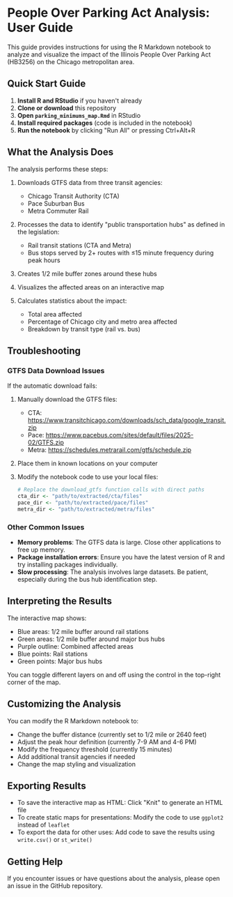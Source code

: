 # People Over Parking Act Analysis: User Guide

This guide provides instructions for using the R Markdown notebook to analyze and visualize the impact of the Illinois People Over Parking Act (HB3256) on the Chicago metropolitan area.

## Quick Start Guide

1. **Install R and RStudio** if you haven't already
2. **Clone or download** this repository
3. **Open `parking_minimums_map.Rmd`** in RStudio
4. **Install required packages** (code is included in the notebook)
5. **Run the notebook** by clicking "Run All" or pressing Ctrl+Alt+R

## What the Analysis Does

The analysis performs these steps:

1. Downloads GTFS data from three transit agencies:
   - Chicago Transit Authority (CTA)
   - Pace Suburban Bus
   - Metra Commuter Rail

2. Processes the data to identify "public transportation hubs" as defined in the legislation:
   - Rail transit stations (CTA and Metra)
   - Bus stops served by 2+ routes with ≤15 minute frequency during peak hours

3. Creates 1/2 mile buffer zones around these hubs

4. Visualizes the affected areas on an interactive map

5. Calculates statistics about the impact:
   - Total area affected
   - Percentage of Chicago city and metro area affected
   - Breakdown by transit type (rail vs. bus)

## Troubleshooting

### GTFS Data Download Issues

If the automatic download fails:

1. Manually download the GTFS files:
   - CTA: https://www.transitchicago.com/downloads/sch_data/google_transit.zip
   - Pace: https://www.pacebus.com/sites/default/files/2025-02/GTFS.zip
   - Metra: https://schedules.metrarail.com/gtfs/schedule.zip

2. Place them in known locations on your computer

3. Modify the notebook code to use your local files:
   ```r
   # Replace the download_gtfs function calls with direct paths
   cta_dir <- "path/to/extracted/cta/files"
   pace_dir <- "path/to/extracted/pace/files"
   metra_dir <- "path/to/extracted/metra/files"
   ```

### Other Common Issues

- **Memory problems**: The GTFS data is large. Close other applications to free up memory.
- **Package installation errors**: Ensure you have the latest version of R and try installing packages individually.
- **Slow processing**: The analysis involves large datasets. Be patient, especially during the bus hub identification step.

## Interpreting the Results

The interactive map shows:
- Blue areas: 1/2 mile buffer around rail stations
- Green areas: 1/2 mile buffer around major bus hubs
- Purple outline: Combined affected areas
- Blue points: Rail stations
- Green points: Major bus hubs

You can toggle different layers on and off using the control in the top-right corner of the map.

## Customizing the Analysis

You can modify the R Markdown notebook to:

- Change the buffer distance (currently set to 1/2 mile or 2640 feet)
- Adjust the peak hour definition (currently 7-9 AM and 4-6 PM)
- Modify the frequency threshold (currently 15 minutes)
- Add additional transit agencies if needed
- Change the map styling and visualization

## Exporting Results

- To save the interactive map as HTML: Click "Knit" to generate an HTML file
- To create static maps for presentations: Modify the code to use `ggplot2` instead of `leaflet`
- To export the data for other uses: Add code to save the results using `write.csv()` or `st_write()`

## Getting Help

If you encounter issues or have questions about the analysis, please open an issue in the GitHub repository.

